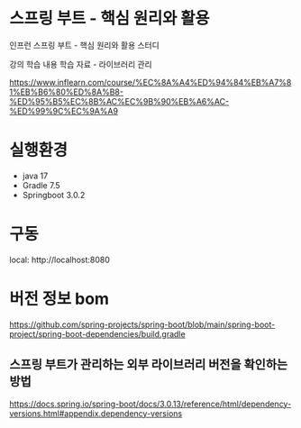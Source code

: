 # 스프링 부트 - 핵심 원리와 활용

인프런 스프링 부트 - 핵심 원리와 활용 스터디

강의 학습 내용 학습 자료 - 라이브러리 관리

https://www.inflearn.com/course/%EC%8A%A4%ED%94%84%EB%A7%81%EB%B6%80%ED%8A%B8-%ED%95%B5%EC%8B%AC%EC%9B%90%EB%A6%AC-%ED%99%9C%EC%9A%A9

# 실행환경
- java 17
- Gradle 7.5
- Springboot 3.0.2

# 구동
local: http://localhost:8080


# 버전 정보 bom 
https://github.com/spring-projects/spring-boot/blob/main/spring-boot-project/spring-boot-dependencies/build.gradle

## 스프링 부트가 관리하는 외부 라이브러리 버전을 확인하는 방법
https://docs.spring.io/spring-boot/docs/3.0.13/reference/html/dependency-versions.html#appendix.dependency-versions